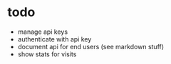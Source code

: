 # todo

- manage api keys
- authenticate with api key
- document api for end users (see markdown stuff)
- show stats for visits
